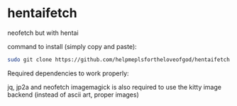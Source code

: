 # hentaifetch
neofetch but with hentai

command to install (simply copy and paste):

```sh
sudo git clone https://github.com/helpmeplsfortheloveofgod/hentaifetch && cd hentaifetch && sudo make install && cd .. && sudo rm -rf hentaifetch
```

Required dependencies to work properly:

jq, jp2a and neofetch
imagemagick is also required to use the kitty image backend (instead of ascii art, proper images)
